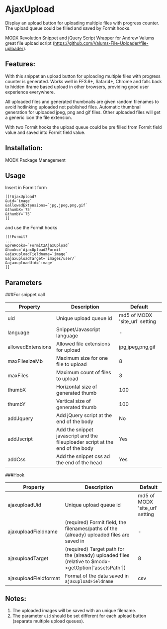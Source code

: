 AjaxUpload
================================================================================

Display an upload button for uploading multiple files with progress counter. The
upload queue could be filled and saved by Formit hooks.

MODX Revolution Snippet and jQuery Script Wrapper for Andrew Valums great file
upload script (https://github.com/Valums-File-Uploader/file-uploader).

Features:
--------------------------------------------------------------------------------
With this snippet an upload button for uploading multiple files with
progress counter is generated. Works well in FF3.6+, Safari4+, Chrome and falls
back to hidden iframe based upload in other browsers, providing good user
experience everywhere.

All uploaded files and generated thumbnails are given random filenames to avoid
hotlinking uploaded not published files. Automatic thumbnail generation for
uploaded jpeg, png and gif files. Other uploaded files will get a generic icon
the file extension.

With two Formit hooks the upload queue could be pre filled from Formit field
value and saved into Formit field value.

Installation:
--------------------------------------------------------------------------------
MODX Package Management

Usage
--------------------------------------------------------------------------------

Insert in Formit form

```
[[!AjaxUpload?
&uid=`image`
&allowedExtensions=`jpg,jpeg,png,gif`
&thumbX=`75`
&thumbY=`75`
]]
```

and use the Formit hooks

```
[[!Formit?
...
&preHooks=`Formit2AjaxUpload`
&hooks=`AjaxUpload2Formit`
&ajaxuploadFieldname=`image`
&ajaxuploadTarget=`images/user/`
&ajaxuploadUid=`image`
]]
```

Parameters
--------------------------------------------------------------------------------

###For snippet call

Property | Description | Default
---- | ----------- | -------
uid | Unique upload queue id |  md5 of MODX 'site_url' setting
language | Snippet/Javascript language | -
allowedExtensions | Allowed file extensions for upload | jpg,jpeg,png,gif
maxFilesizeMb | Maximum size for one file to upload | 8
maxFiles | Maximum count of files to upload | 3
thumbX | Horizontal size of generated thumb | 100
thumbY | Vertical size of generated thumb | 100
addJquery | Add jQuery script at the end of the body | No
addJscript | Add the snippet javascript and the fileuploader script at the end of the body | Yes
addCss | Add the snippet css ad the end of the head | Yes

###Hook

Property | Description | Default
---- | ----------- | -------
ajaxuploadUid | Unique upload queue id |md5 of MODX 'site_url' setting
ajaxuploadFieldname | (required) Formit field, the filenames/paths of the (already) uploaded files are saved in | -
ajaxuploadTarget | (required) Target path for the (already) uploaded files (relative to $modx->getOption['assetsPath']) | 8
ajaxuploadFieldformat | Format of the data saved in `ajaxuploadFieldname` | csv

Notes:
--------------------------------------------------------------------------------
1. The uploaded images will be saved with an unique filename.
2. The parameter `uid` should be set different for each upload button (separate multiple upload queues).
